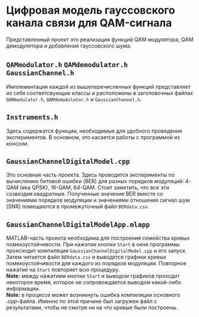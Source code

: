 # Цифровая модель гауссовского канала связи для QAM-сигнала
Представленный проект это реализация функций QAM модулятора, QAM демодулятора и добавления гауссовского шума.
## `QAMmodulator.h` `QAMdemodulator.h` `GaussianChannel.h`
Имплементация каждой из вышеперечисленных функций представляет из себя соответсвующие классы и расположены в заголовочных файлах `QAMmodulator.h`, `QAMdemodulator.h` и `GaussianChannel.h`.
## `Instruments.h`
Здесь содержатся функции, необходимые для удобного проведения экспериментов. В основном, это касается работы с программой из консоли.
## `GaussianChannelDigitalModel.cpp`
Это основная часть проекта. Здесь проводятся эксперименты по вычислению битовой ошибки (BER) для разных порядков модуляций: 4-QAM (aka QPSK), 16-QAM, 64-QAM. Стоит заметить, что все эти созвездия квадратные. Полученные значения BER вместе со значениями порядков модуляции и значениями отношения сигнал шум (SNR) помещаются в промежуточный файл `BERdata.csv`.
## `GaussianChannelDigitalModelApp.mlapp`
MATLAB-часть проекта необходима для построения семейства кривых помехоустойчивости. При нажатии кнопки `Start` в окне программы происходит компиляция `GaussianChannelDigitalModel.cpp` и его запуск. Затем читается файл `BERdata.csv` и выводятся графики кривых помехоустойчивости для каждого из порядков модуляции. Повторное нажатие на `Start` повторяет всю процедуру.\
**Note:** между нажатием кнопки `Start` и выводом графиков проходит некоторое время, которое не сопровождается выводом какой-либо информации.\
**Note:** в процессе может возникнуть ошибка компиляции основного *.cpp*-файла. Именно по этой причине был загружен файл с результатами, чтобы не смотря ни на что кривые были построены.
